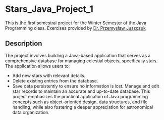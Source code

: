 # Stars_Java_Project_1
This is the first semestral project for the Winter Semester of the Java Programming class. Exercises provided by [Dr. Przemysław Juszczuk](http://www.pjuszczuk.pl/info/)

## Description
The project involves building a Java-based application that serves as a comprehensive database for managing celestial objects, specifically stars. The application allows users to:

- Add new stars with relevant details.
- Delete existing entries from the database.
- Save data persistently to ensure no information is lost.
 Manage and edit star records to maintain an accurate and up-to-date database.
This project emphasizes the practical application of Java programming concepts such as object-oriented design, data structures, and file handling, while also fostering a deeper appreciation for astronomical data organization.
